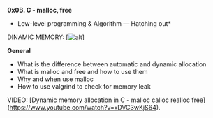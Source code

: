**0x0B. C - malloc, free**

* Low-level programming & Algorithm ― Hatching out*	

DINAMIC MEMORY: [![alt](https://i.ytimg.com/vi/P6oqhAxV0dA/maxresdefault.jpg)]

**General**
* What is the difference between automatic and dynamic allocation
* What is malloc and free and how to use them
* Why and when use malloc
* How to use valgrind to check for memory leak

VIDEO: [Dynamic memory allocation in C - malloc calloc realloc free] (https://www.youtube.com/watch?v=xDVC3wKjS64).

